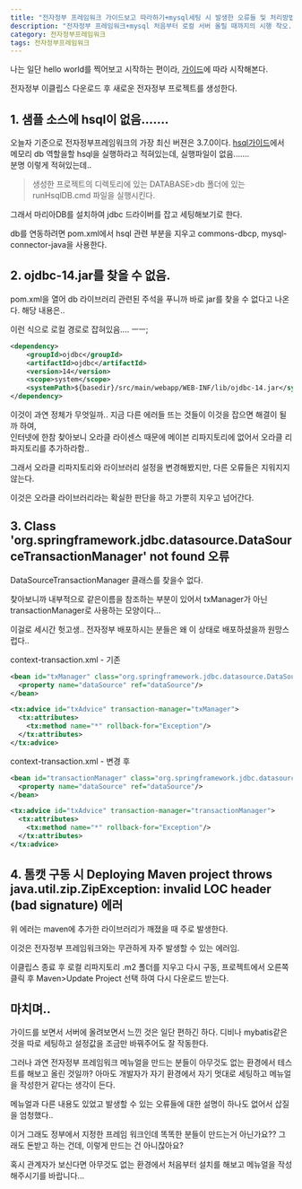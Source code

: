 ```yaml
---
title: "전자정부 프레임워크 가이드보고 따라하기+mysql세팅 시 발생한 오류들 및 처리방법"
description: "전자정부 프레임워크+mysql 처음부터 로컬 서버 올릴 때까지의 시행 착오."
category: 전자정부프레임워크
tags: 전자정부프레임워크
--- 
```


나는 일단 hello world를 찍어보고 시작하는 편이라, <a href="https://www.egovframe.go.kr/wiki/doku.php?id=egovframework:dev3.7:clntinstall" target="_blank">가이드</a>에 따라 시작해본다.

전자정부 이클립스 다운로드 후 새로운 전자정부 프로젝트를 생성한다.

## 1. 샘플 소스에 hsql이 없음.......
오늘자 기준으로 전자정부프레임워크의 가장 최신 버젼은 3.7.0이다.
<a href="http://www.egovframe.go.kr/wiki/doku.php?id=egovframework:dev2:imp:dbio_editor:hsqldb_guide" target="_blank">hsql가이드</a>에서 메모리 db 역할을할 hsql을 실행하라고 적혀있는데, 실행파일이 없음.......  
분명 이렇게 적혀있는데..
> 생성한 프로젝트의 디렉토리에 있는 DATABASE>db 폴더에 있는 runHsqlDB.cmd 파일을 실행시킨다.

그래서 마리아DB를 설치하여 jdbc 드라이버를 잡고 세팅해보기로 한다.

db를 연동하려면 pom.xml에서 hsql 관련 부분을 지우고 commons-dbcp, mysql-connector-java을 사용한다.

## 2. ojdbc-14.jar를 찾을 수 없음.
pom.xml을 열어 db 라이브러리 관련된 주석을 푸니까 바로 jar를 찾을 수 없다고 나온다. 해당 내용은..

이런 식으로 로컬 경로로 잡혀있음.... ㅡㅡ;
``` xml
<dependency>
    <groupId>ojdbc</groupId>
    <artifactId>ojdbc</artifactId>
    <version>14</version>
    <scope>system</scope>
    <systemPath>${basedir}/src/main/webapp/WEB-INF/lib/ojdbc-14.jar</systemPath> 
</dependency>
```
이것이 과연 정체가 무엇일까.. 지금 다른 에러들 뜨는 것들이 이것을 잡으면 해결이 될까 하여,  
인터넷에 한참 찾아보니 오라클 라이센스 때문에 메이븐 리파지토리에 없어서 오라클 리파지토리를 추가하라함..

그래서 오라클 리파지토리와 라이브러리 설정을 변경해봤지만, 다른 오류들은 지워지지 않는다.

이것은 오라클 라이브러리라는 확실한 판단을 하고 가뿐히 지우고 넘어간다.


## 3. Class 'org.springframework.jdbc.datasource.DataSourceTransactionManager' not found 오류

DataSourceTransactionManager 클래스를 찾을수 없다.

찾아보니까 내부적으로 같은이름을 참조하는 부분이 있어서 txManager가 아닌 transactionManager로 사용하는 모양이다...

이걸로 세시간 헛고생.. 전자정부 배포하시는 분들은 왜 이 상태로 배포하셨을까 원망스럽다..

context-transaction.xml - 기존
``` xml
<bean id="txManager" class="org.springframework.jdbc.datasource.DataSourceTransactionManager">
  <property name="dataSource" ref="dataSource"/>
</bean>

<tx:advice id="txAdvice" transaction-manager="txManager">
  <tx:attributes>
    <tx:method name="*" rollback-for="Exception"/>
  </tx:attributes>
</tx:advice>
```

context-transaction.xml - 변경 후
``` xml
<bean id="transactionManager" class="org.springframework.jdbc.datasource.DataSourceTransactionManager">
  <property name="dataSource" ref="dataSource"/>
</bean>

<tx:advice id="txAdvice" transaction-manager="transactionManager">
  <tx:attributes>
    <tx:method name="*" rollback-for="Exception"/>
  </tx:attributes>
</tx:advice>
```

## 4. 톰캣 구동 시 Deploying Maven project throws java.util.zip.ZipException: invalid LOC header (bad signature) 에러
위 에러는 maven에 추가한 라이브러리가 깨졌을 때 주로 발생한다.

이것은 전자정부 프레임워크와는 무관하게 자주 발생할 수 있는 에러임.

이클립스 종료 후 로컬 리파지토리 .m2 폴더를 지우고 다시 구동, 프로젝트에서 오른쪽 클릭 후 Maven>Update Project 선택 하여 다시 다운로드 받는다.

## 마치며..
가이드를 보면서 서버에 올려보면서 느낀 것은 일단 편하긴 하다. 디비나 mybatis같은 것을 따로 세팅하고 설정값을 조금만 바꿔주어도 잘 작동한다.

그러나 과연 전자정부 프레임워크 메뉴얼을 만드는 분들이 아무것도 없는 환경에서 테스트를 해보고 올린 것일까? 아마도 개발자가 자기 환경에서 자기 멋대로 세팅하고 메뉴얼을 작성한거 같다는 생각이 든다.

메뉴얼과 다른 내용도 있었고 발생할 수 있는 오류들에 대한 설명이 하나도 없어서 삽질을 엄청했다..

이거 그래도 정부에서 지정한 프레임 워크인데 똑똑한 분들이 만드는거 아닌가요?? 그래도 돈받고 하는 건데, 이렇게 만드는 건 아니잖아요?

혹시 관계자가 보신다면 아무것도 없는 환경에서 처음부터 설치를 해보고 메뉴얼을 작성해주시기를 바랍니다...
